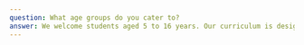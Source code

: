 ```yaml
---
question: What age groups do you cater to?
answer: We welcome students aged 5 to 16 years. Our curriculum is designed to engage and be effective for a wide range of ages, ensuring an inclusive learning environment that progresses according to individual learning stages.
---
```

